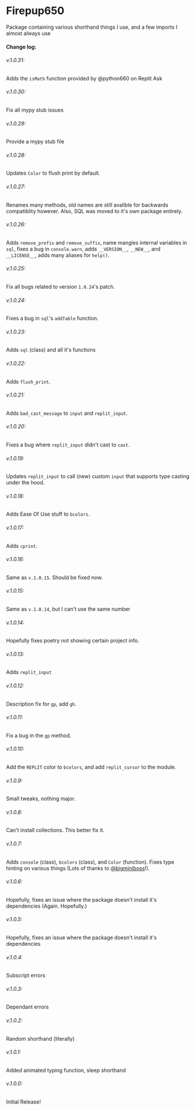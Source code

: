 # Firepup650
Package containing various shorthand things I use, and a few imports I almost always use
#### Change log:
###### v.1.0.31:
Adds the `isMath` function provided by @python660 on Replit Ask
###### v.1.0.30:
Fix all mypy stub issues
###### v.1.0.29:
Provide a mypy stub file
###### v.1.0.28:
Updates `Color` to flush print by default.
###### v.1.0.27:
Renames many methods, old names are still avalible for backwards compatiblity however. Also, SQL was moved to it's own package entirely.
###### v.1.0.26:
Adds `remove_prefix` and `remove_suffix`, name mangles internal variables in `sql`, fixes a bug in `console.warn`, adds `__VERSION__`, `__NEW__`, and `__LICENSE__`, adds many aliases for `help()`.
###### v.1.0.25:
Fix all bugs related to version `1.0.24`'s patch.
###### v.1.0.24:
Fixes a bug in `sql`'s `addTable` function.
###### v.1.0.23:
Adds `sql` (class) and all it's functions
###### v.1.0.22:
Adds `flush_print`.
###### v.1.0.21:
Adds `bad_cast_message` to `input` and `replit_input`.
###### v.1.0.20:
Fixes a bug where `replit_input` didn't cast to `cast`.
###### v.1.0.19:
Updates `replit_input` to call (new) custom `input` that supports type casting under the hood.
###### v.1.0.18:
Adds Ease Of Use stuff to `bcolors`.
###### v.1.0.17:
Adds `cprint`.
###### v.1.0.16:
Same as `v.1.0.15`. Should be fixed now.
###### v.1.0.15:
Same as `v.1.0.14`, but I can't use the same number
###### v.1.0.14:
Hopefully fixes poetry not showing certain project info.
###### v.1.0.13:
Adds `replit_input`
###### v.1.0.12:
Description fix for `gp`, add `gh`.
###### v.1.0.11:
Fix a bug in the `gp` method.
###### v.1.0.10:
Add the `REPLIT` color to `bcolors`, and add `replit_cursor` to the module.
###### v.1.0.9:
Small tweaks, nothing major.
###### v.1.0.8:
Can't install collections. This better fix it.
###### v.1.0.7:
Adds `console` (class), `bcolors` (class), and `Color` (function). Fixes type hinting on various things (Lots of thanks to [@bigminiboss](https://pypi.org/user/bigminiboss/)!).
###### v.1.0.6:
Hopefully, fixes an issue where the package doesn't install it's dependencies (Again. Hopefully.)
###### v.1.0.5:
Hopefully, fixes an issue where the package doesn't install it's dependencies
###### v.1.0.4:
Subscript errors
###### v.1.0.3:
Dependant errors
###### v.1.0.2:
Random shorthand (literally)
###### v.1.0.1:
Added animated typing function, sleep shorthand
###### v.1.0.0:
Initial Release!